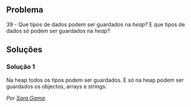 ## Problema

39 - Que tipos de dados podem ser guardados na _heap_? E que tipos de dados só
podem ser guardados na _heap_?


## Soluções

### Solução 1

Na heap todos os tipos podem ser guardados. E só na heap podem ser guardados os objectos, arrays e strings.

*Por [Sara Gama](https://github.com/serapinta).*
